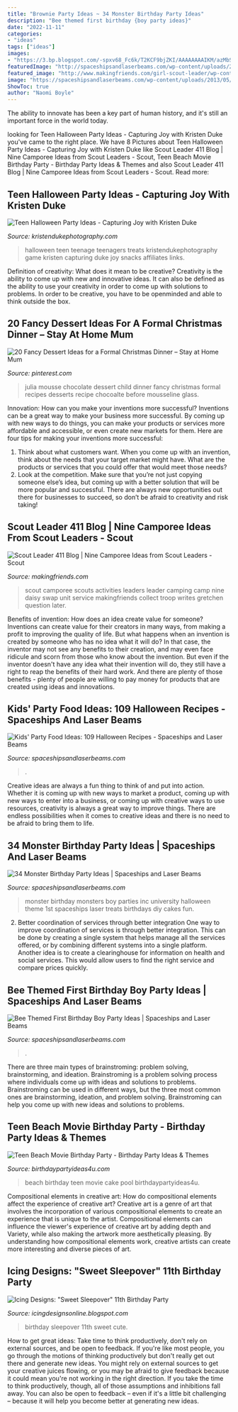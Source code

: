 ```yaml
---
title: "Brownie Party Ideas ~ 34 Monster Birthday Party Ideas"
description: "Bee themed first birthday {boy party ideas}"
date: "2022-11-11"
categories:
- "ideas"
tags: ["ideas"]
images:
- "https://3.bp.blogspot.com/-spxv68_Fc6k/T2KCF9bjZKI/AAAAAAAAIKM/azMbSdCl6fE/s1600/bellas%2Bparty%2B017%2Bcopy.jpg"
featuredImage: "http://spaceshipsandlaserbeams.com/wp-content/uploads/2015/09/monster-birthday-party-ideas-for-boys.jpg-1.jpg"
featured_image: "http://www.makingfriends.com/girl-scout-leader/wp-content/uploads/2013/09/camporee.jpg"
image: "https://spaceshipsandlaserbeams.com/wp-content/uploads/2013/05/Boys-Bumble-Bee-Birthday-Party-Food-Caramel-Chocolate-shooters.jpg"
ShowToc: true
author: "Naomi Boyle"
---
```



The ability to innovate has been a key part of human history, and it's still an important force in the world today.

	

		
looking for Teen Halloween Party Ideas - Capturing Joy with Kristen Duke you've came to the right place. We have 8 Pictures about Teen Halloween Party Ideas - Capturing Joy with Kristen Duke like Scout Leader 411 Blog | Nine Camporee Ideas from Scout Leaders - Scout, Teen Beach Movie Birthday Party - Birthday Party Ideas &amp; Themes and also Scout Leader 411 Blog | Nine Camporee Ideas from Scout Leaders - Scout. Read more:
		
    
## Teen Halloween Party Ideas - Capturing Joy With Kristen Duke

<img loading=lazy src="http://www.kristendukephotography.com/wp-content/uploads/2015/10/teen-party-halloween-treats.jpg" onerror="this.onerror=null;this.src='https://tse2.mm.bing.net/th?id=OIP.aWHieZXBsBXj41f7C4Rt0wHaE7&amp;pid=15.1';" alt="Teen Halloween Party Ideas - Capturing Joy with Kristen Duke">

_Source: kristendukephotography.com_

>halloween teen teenage teenagers treats kristendukephotography game kristen capturing duke joy snacks affiliates links. 

	

Definition of creativity: What does it mean to be creative?
Creativity is the ability to come up with new and innovative ideas. It can also be defined as the ability to use your creativity in order to come up with solutions to problems. In order to be creative, you have to be openminded and able to think outside the box.

    
## 20 Fancy Dessert Ideas For A Formal Christmas Dinner – Stay At Home Mum

<img loading=lazy src="https://i.pinimg.com/736x/f3/af/e5/f3afe5a3045fe04621e3efa4a66babe5.jpg" onerror="this.onerror=null;this.src='https://tse1.mm.bing.net/th?id=OIP.fJLXC7Y1VUByUzdycyadrQHaLH&amp;pid=15.1';" alt="20 Fancy Dessert Ideas for a Formal Christmas Dinner – Stay at Home Mum">

_Source: pinterest.com_

>julia mousse chocolate dessert child dinner fancy christmas formal recipes desserts recipe chocoalte before mousseline glass. 

	

Innovation: How can you make your inventions more successful?
Inventions can be a great way to make your business more successful. By coming up with new ways to do things, you can make your products or services more affordable and accessible, or even create new markets for them. Here are four tips for making your inventions more successful:
1. Think about what customers want. When you come up with an invention, think about the needs that your target market might have. What are the products or services that you could offer that would meet those needs?
2. Look at the competition. Make sure that you’re not just copying someone else’s idea, but coming up with a better solution that will be more popular and successful. There are always new opportunities out there for businesses to succeed, so don’t be afraid to creativity and risk taking!

    
## Scout Leader 411 Blog | Nine Camporee Ideas From Scout Leaders - Scout

<img loading=lazy src="http://www.makingfriends.com/girl-scout-leader/wp-content/uploads/2013/09/camporee.jpg" onerror="this.onerror=null;this.src='https://tse3.mm.bing.net/th?id=OIP.sWNupE6AxpjudhlwuNS-2QHaFS&amp;pid=15.1';" alt="Scout Leader 411 Blog | Nine Camporee Ideas from Scout Leaders - Scout">

_Source: makingfriends.com_

>scout camporee scouts activities leaders leader camping camp nine daisy swap unit service makingfriends collect troop writes gretchen question later. 

	

Benefits of invention: How does an idea create value for someone?
Inventions can create value for their creators in many ways, from making a profit to improving the quality of life. But what happens when an invention is created by someone who has no idea what it will do? In that case, the inventor may not see any benefits to their creation, and may even face ridicule and scorn from those who know about the invention. But even if the inventor doesn't have any idea what their invention will do, they still have a right to reap the benefits of their hard work. And there are plenty of those benefits - plenty of people are willing to pay money for products that are created using ideas and innovations.

    
## Kids&#039; Party Food Ideas: 109 Halloween Recipes - Spaceships And Laser Beams

<img loading=lazy src="https://spaceshipsandlaserbeams.com/wp-content/uploads/2015/09/halloween-kids-party-food-1.jpg" onerror="this.onerror=null;this.src='https://tse1.mm.bing.net/th?id=OIP._JDMWufpJzyf--9FqPNRggHaLH&amp;pid=15.1';" alt="Kids&#039; Party Food Ideas: 109 Halloween Recipes - Spaceships and Laser Beams">

_Source: spaceshipsandlaserbeams.com_

>. 

	

Creative ideas are always a fun thing to think of and put into action. Whether it is coming up with new ways to market a product, coming up with new ways to enter into a business, or coming up with creative ways to use resources, creativity is always a great way to improve things. There are endless possibilities when it comes to creative ideas and there is no need to be afraid to bring them to life.

    
## 34 Monster Birthday Party Ideas | Spaceships And Laser Beams

<img loading=lazy src="http://spaceshipsandlaserbeams.com/wp-content/uploads/2015/09/monster-birthday-party-ideas-for-boys.jpg-1.jpg" onerror="this.onerror=null;this.src='https://tse1.mm.bing.net/th?id=OIP.ko-0rl9b_ggyPISjjeuFLAHaLH&amp;pid=15.1';" alt="34 Monster Birthday Party Ideas | Spaceships and Laser Beams">

_Source: spaceshipsandlaserbeams.com_

>monster birthday monsters boy parties inc university halloween theme 1st spaceships laser treats birthdays diy cakes fun. 

	

2) Better coordination of services through better integration
One way to improve coordination of services is through better integration. This can be done by creating a single system that helps manage all the services offered, or by combining different systems into a single platform. Another idea is to create a clearinghouse for information on health and social services. This would allow users to find the right service and compare prices quickly.

    
## Bee Themed First Birthday Boy Party Ideas | Spaceships And Laser Beams

<img loading=lazy src="https://spaceshipsandlaserbeams.com/wp-content/uploads/2013/05/Boys-Bumble-Bee-Birthday-Party-Food-Caramel-Chocolate-shooters.jpg" onerror="this.onerror=null;this.src='https://tse2.mm.bing.net/th?id=OIP.idmgl9wkcjZiLWYJz_MoGAHaLH&amp;pid=15.1';" alt="Bee Themed First Birthday Boy Party Ideas | Spaceships and Laser Beams">

_Source: spaceshipsandlaserbeams.com_

>. 

	

There are three main types of brainstroming: problem solving, brainstorming, and ideation.
Brainstroming is a problem solving process where individuals come up with ideas and solutions to problems. Brainstroming can be used in different ways, but the three most common ones are brainstorming, ideation, and problem solving. Brainstroming can help you come up with new ideas and solutions to problems.

    
## Teen Beach Movie Birthday Party - Birthday Party Ideas &amp; Themes

<img loading=lazy src="http://i2.wp.com/www.birthdaypartyideas4u.com/wp-content/uploads/2015/03/teen-beach-movie-birthday-party-cake.jpg" onerror="this.onerror=null;this.src='https://tse2.mm.bing.net/th?id=OIP.jo8dK_AKLl_rUisx8twzqQHaLG&amp;pid=15.1';" alt="Teen Beach Movie Birthday Party - Birthday Party Ideas &amp; Themes">

_Source: birthdaypartyideas4u.com_

>beach birthday teen movie cake pool birthdaypartyideas4u. 

	

Compositional elements in creative art: How do compositional elements affect the experience of creative art?
Creative art is a genre of art that involves the incorporation of various compositional elements to create an experience that is unique to the artist. Compositional elements can influence the viewer's experience of creative art by adding depth and Variety, while also making the artwork more aesthetically pleasing. By understanding how compositional elements work, creative artists can create more interesting and diverse pieces of art.

    
## Icing Designs: &quot;Sweet Sleepover&quot; 11th Birthday Party

<img loading=lazy src="https://3.bp.blogspot.com/-spxv68_Fc6k/T2KCF9bjZKI/AAAAAAAAIKM/azMbSdCl6fE/s1600/bellas%2Bparty%2B017%2Bcopy.jpg" onerror="this.onerror=null;this.src='https://tse2.mm.bing.net/th?id=OIP.j2OSqYUbsMP4H8So20VFTQHaLG&amp;pid=15.1';" alt="Icing Designs: &quot;Sweet Sleepover&quot; 11th Birthday Party">

_Source: icingdesignsonline.blogspot.com_

>birthday sleepover 11th sweet cute. 

	

How to get great ideas: Take time to think productively, don't rely on external sources, and be open to feedback.
If you're like most people, you go through the motions of thinking productively but don't really get out there and generate new ideas. You might rely on external sources to get your creative juices flowing, or you may be afraid to give feedback because it could mean you're not working in the right direction. If you take the time to think productively, though, all of those assumptions and inhibitions fall away. You can also be open to feedback – even if it's a little bit challenging – because it will help you become better at generating new ideas.

